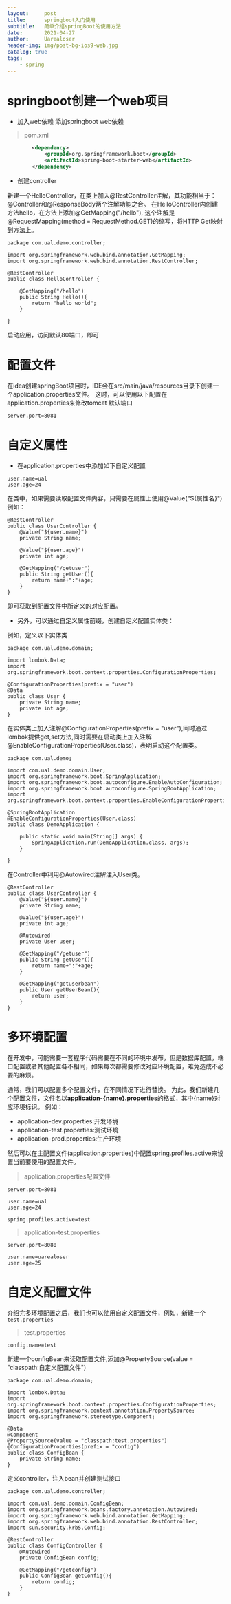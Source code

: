 ```yaml
---
layout:     post
title:      springboot入门使用
subtitle:   简单介绍springBoot的使用方法
date:       2021-04-27
author:     Uarealoser
header-img: img/post-bg-ios9-web.jpg
catalog: true
tags:
    - spring
---
```


# springboot创建一个web项目

- 加入web依赖
 添加springboot web依赖
 
> pom.xml
 
```xml
        <dependency>
            <groupId>org.springframework.boot</groupId>
            <artifactId>spring-boot-starter-web</artifactId>
        </dependency>
```

- 创建controller

新建一个HelloController，在类上加入@RestController注解，其功能相当于：@Controller和@ResponseBody两个注解功能之合。
在HelloController内创建方法hello，在方法上添加@GetMapping("/hello"), 这个注解是@RequestMapping(method = RequestMethod.GET)的缩写，将HTTP Get映射到方法上。

```
package com.ual.demo.controller;

import org.springframework.web.bind.annotation.GetMapping;
import org.springframework.web.bind.annotation.RestController;

@RestController
public class HelloController {

    @GetMapping("/hello")
    public String Hello(){
        return "hello world";
    }

}
```

启动应用，访问默认80端口，即可


# 配置文件

在idea创建springBoot项目时，IDE会在src/main/java/resources目录下创建一个application.properties文件。
这时，可以使用以下配置在application.properties来修改tomcat 默认端口

```
server.port=8081
```

# 自定义属性

- 在application.properties中添加如下自定义配置

```
user.name=ual
user.age=24
```

在类中，如果需要读取配置文件内容，只需要在属性上使用@Value("${属性名}")
例如：

```
@RestController
public class UserController {
    @Value("${user.name}")
    private String name;

    @Value("${user.age}")
    private int age;

    @GetMapping("/getuser")
    public String getUser(){
        return name+":"+age;
    }
}
```

即可获取到配置文件中所定义的对应配置。

- 另外，可以通过自定义属性前缀，创建自定义配置实体类：

例如，定义以下实体类

```
package com.ual.demo.domain;

import lombok.Data;
import org.springframework.boot.context.properties.ConfigurationProperties;

@ConfigurationProperties(prefix = "user")
@Data
public class User {
    private String name;
    private int age;
}
```

在实体类上加入注解@ConfigurationProperties(prefix = "user"),同时通过lombok提供get,set方法,同时需要在启动类上加入注解@EnableConfigurationProperties(User.class)，表明启动这个配置类。

```
package com.ual.demo;

import com.ual.demo.domain.User;
import org.springframework.boot.SpringApplication;
import org.springframework.boot.autoconfigure.EnableAutoConfiguration;
import org.springframework.boot.autoconfigure.SpringBootApplication;
import org.springframework.boot.context.properties.EnableConfigurationProperties;

@SpringBootApplication
@EnableConfigurationProperties(User.class)
public class DemoApplication {

    public static void main(String[] args) {
        SpringApplication.run(DemoApplication.class, args);
    }

}
```

在Controller中利用@Autowired注解注入User类。

```
@RestController
public class UserController {
    @Value("${user.name}")
    private String name;

    @Value("${user.age}")
    private int age;

    @Autowired
    private User user;

    @GetMapping("/getuser")
    public String getUser(){
        return name+":"+age;
    }

    @GetMapping("getuserbean")
    public User getUserBean(){
        return user;
    }
}
```

# 多环境配置

在开发中，可能需要一套程序代码需要在不同的环境中发布，但是数据库配置，端口配置或者其他配置各不相同，如果每次都需要修改对应环境配置，难免造成不必要的麻烦。

通常，我们可以配置多个配置文件，在不同情况下进行替换。
为此，我们新建几个配置文件，文件名以**application-{name}.properties**的格式，其中{name}对应环境标识。
例如：
- application-dev.properties:开发环境
- application-test.properties:测试环境
- application-prod.properties:生产环境

然后可以在主配置文件(application.properties)中配置spring.profiles.active来设置当前要使用的配置文件。

> application.properties配置文件

```
server.port=8081

user.name=ual
user.age=24

spring.profiles.active=test
```

> application-test.properties

```
server.port=8080

user.name=uarealoser
user.age=25
```

# 自定义配置文件

介绍完多环境配置之后，我们也可以使用自定义配置文件，例如，新建一个`test.properties`

> test.properties

```
config.name=test
```

新建一个configBean来读取配置文件,添加@PropertySource(value = "classpath:自定义配置文件")
 
```
package com.ual.demo.domain;

import lombok.Data;
import org.springframework.boot.context.properties.ConfigurationProperties;
import org.springframework.context.annotation.PropertySource;
import org.springframework.stereotype.Component;

@Data
@Component
@PropertySource(value = "classpath:test.properties")
@ConfigurationProperties(prefix = "config")
public class ConfigBean {
    private String name;
}
```

定义controller，注入bean并创建测试接口

```
package com.ual.demo.controller;

import com.ual.demo.domain.ConfigBean;
import org.springframework.beans.factory.annotation.Autowired;
import org.springframework.web.bind.annotation.GetMapping;
import org.springframework.web.bind.annotation.RestController;
import sun.security.krb5.Config;

@RestController
public class ConfigController {
    @Autowired
    private ConfigBean config;

    @GetMapping("/getconfig")
    public ConfigBean getConfig(){
        return config;
    }
}
```

